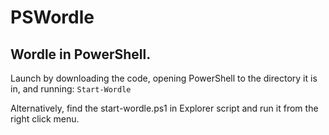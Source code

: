 # PSWordle
## Wordle in PowerShell. 
Launch by downloading the code, opening PowerShell to the directory it is in, and running:
`Start-Wordle`

Alternatively, find the start-wordle.ps1 in Explorer script and run it from the right click menu.
